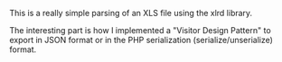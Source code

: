 This is a really simple parsing of an XLS file using the xlrd library.

The interesting part is how I implemented a "Visitor Design Pattern" to export in JSON format or in the PHP serialization (serialize/unserialize) format.